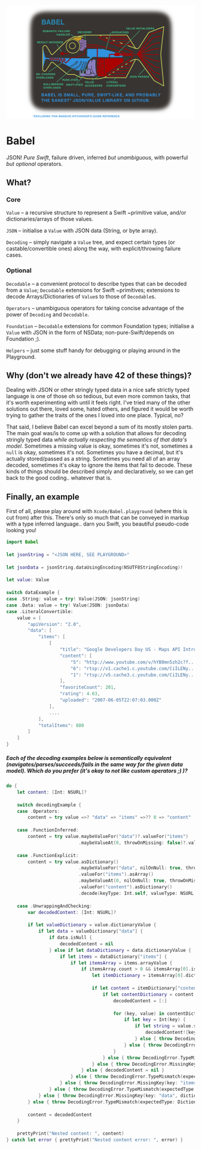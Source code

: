 ![Babel](./Resources/Babel.png)

# Babel

JSON! *Pure Swift*, failure driven, inferred *but unambiguous*, with powerful *but optional* operators.

## What?

### Core

`Value` – a recursive structure to represent a Swift ~primitive value, and/or dictionaries/arrays of those values.

`JSON` – initialise a `Value` with JSON data (String, or byte array).

`Decoding` – simply navigate a `Value` tree, and expect certain types (or castable/convertible ones) along the way, with explicit/throwing failure cases.

### Optional

`Decodable` – a convenient protocol to describe types that can be decoded from a `Value`; `Decodable` extensions for Swift ~primitives; extensions to decode Arrays/Dictionaries of `Value`s to those of `Decodable`s.

`Operators` – unambiguous operators for taking concise advantage of the power of `Decoding` and `Decodable`.

`Foundation` – `Decodable` extensions for common Foundation types; initialise a `Value` with JSON in the form of NSData; non-pure-Swift/depends on Foundation ;).

`Helpers` – just some stuff handy for debugging or playing around in the Playground.

## Why (don't we already have 42 of these things)?

Dealing with JSON or other stringly typed data in a nice safe strictly typed language is one of those oh so tedious, but even more common tasks, that it's worth experimenting with until it feels right. I've tried many of the other solutions out there, loved some, hated others, and figured it would be worth trying to gather the traits of the ones I loved into one place. Typical, no?

That said, I believe Babel can excel beyond a sum of its mostly stolen parts. The main goal was/is to come up with a solution that allows for decoding stringly typed data *while actually respecting the semantics of that data's model*. Sometimes a missing value is okay, sometimes it's not, sometimes a `null` is okay, sometimes it's not. Sometimes you have a decimal, but it's actually stored/passed as a string. Sometimes you need all of an array decoded, sometimes it's okay to ignore the items that fail to decode. These kinds of things should be described simply and declaratively, so we can get back to the good coding.. whatever that is.

## Finally, an example

First of all, please play around with `Xcode/Babel.playground` (where this is cut from) after this. There's only so much that can be conveyed in markup with a type inferred language.. darn you Swift, you beautiful pseudo-code looking you!

```swift
import Babel

let jsonString = "<JSON HERE, SEE PLAYGROUND>"

let jsonData = jsonString.dataUsingEncoding(NSUTF8StringEncoding)!

let value: Value

switch dataExample {
case .String: value = try! Value(JSON: jsonString)
case .Data: value = try! Value(JSON: jsonData)
case .LiteralConvertible:
    value = [
        "apiVersion": "2.0",
        "data": [
            "items": [
                [
                    "title": "Google Developers Day US - Maps API Introduction",
                    "content": [
                        "5": "http://www.youtube.com/v/hYB0mn5zh2c?f...",
                        "6": "rtsp://v1.cache1.c.youtube.com/CiILENy.../0/0/0/video.3gp",
                        "1": "rtsp://v5.cache3.c.youtube.com/CiILENy.../0/0/0/video.3gp"
                    ],
                    "favoriteCount": 201,
                    "rating": 4.63,
                    "uploaded": "2007-06-05T22:07:03.000Z"
                ],
                ....
            ],
            "totalItems": 800
        ]
    ]
}
```
##### Each of the decoding examples below is semantically equivalent (navigates/parses/succeeds/fails in the same way for the given data model). Which do you prefer (it's okay to not like custom operators ;) )?

```swift
do {
    let content: [Int: NSURL]?
    
    switch decodingExample {
    case .Operators:
        content = try value =>? "data" => "items" =>?? 0 => "content"
        
    case .FunctionInferred:
        content = try value.maybeValueFor("data")?.valueFor("items")
                           .maybeValueAt(0, throwOnMissing: false)?.valueFor("content").decode()
        
    case .FunctionExplicit:
        content = try value.asDictionary()
                           .maybeValueFor("data", nilOnNull: true, throwOnMissing: true)?.asDictionary()
                           .valueFor("items").asArray()
                           .maybeValueAt(0, nilOnNull: true, throwOnMissing: false)?.asDictionary()
                           .valueFor("content").asDictionary()
                           .decode(keyType: Int.self, valueType: NSURL.self, ignoreFailures: false)
        
    case .UnwrappingAndChecking:
        var decodedContent: [Int: NSURL]?
        
        if let valueDictionary = value.dictionaryValue {
            if let data = valueDictionary["data"] {
                if data.isNull {
                    decodedContent = nil
                } else if let dataDictionary = data.dictionaryValue {
                    if let items = dataDictionary["items"] {
                        if let itemsArray = items.arrayValue {
                            if itemsArray.count > 0 && itemsArray[0].isDictionary {
                                let itemDictionary = itemsArray[0].dictionaryValue!

                                if let content = itemDictionary["content"] {
                                    if let contentDictionary = content.dictionaryValue {
                                        decodedContent = [:]
                                        
                                        for (key, value) in contentDictionary {
                                            if let key = Int(key) {
                                                if let string = value.stringValue, url = NSURL(string: string) {
                                                    decodedContent![key] = url
                                                } else { throw DecodingError.TypeMismatch(expectedType: NSURL.self, value: value) }
                                            } else { throw DecodingError.TypeMismatch(expectedType: Int.self, value: .String(key)) }
                                        }
                                    } else { throw DecodingError.TypeMismatch(expectedType: Dictionary<String, Value>.self, value: content) }
                                } else { throw DecodingError.MissingKey(key: "content", dictionary: itemDictionary) }
                            } else { decodedContent = nil }
                        } else { throw DecodingError.TypeMismatch(expectedType: Array<Value>.self, value: items) }
                    } else { throw DecodingError.MissingKey(key: "items", dictionary: dataDictionary) }
                } else { throw DecodingError.TypeMismatch(expectedType: Dictionary<String, Value>.self, value: data) }
            } else { throw DecodingError.MissingKey(key: "data", dictionary: valueDictionary) }
        } else { throw DecodingError.TypeMismatch(expectedType: Dictionary<String, Value>.self, value: value) }

        content = decodedContent
    }
    
    prettyPrint("Nested content: ", content)
} catch let error { prettyPrint("Nested content error: ", error) }

```
